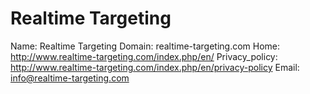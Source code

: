 
# Realtime Targeting

Name: Realtime Targeting
Domain: realtime-targeting.com
Home: http://www.realtime-targeting.com/index.php/en/
Privacy_policy: http://www.realtime-targeting.com/index.php/en/privacy-policy
Email: info@realtime-targeting.com
